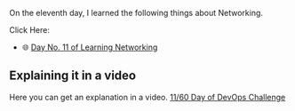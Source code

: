 On the eleventh day, I learned the following things about Networking.

Click Here:

- 🌐 [Day No. 11 of Learning Networking](../PDFs/Computer-Networking-8.pdf)

## **Explaining it in a video**

Here you can get an explanation in a video. [11/60 Day of DevOps Challenge](https://www.youtube.com/watch?v=4iOyY7l1LQE&list=PLptbpfKzsc3BtEki4tHQm5Xmpj8w1_JlM&index=10)